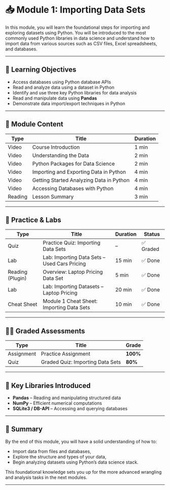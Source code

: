 # 📥 Module 1: Importing Data Sets

In this module, you will learn the foundational steps for importing and exploring datasets using Python. You will be introduced to the most commonly used Python libraries in data science and understand how to import data from various sources such as CSV files, Excel spreadsheets, and databases.

---

## 🎯 Learning Objectives

- Access databases using Python database APIs
- Read and analyze data using a dataset in Python
- Identify and use three key Python libraries for data analysis
- Read and manipulate data using **Pandas**
- Demonstrate data import/export techniques in Python

---

## 🎥 Module Content

| Type       | Title                                       | Duration   |
|------------|---------------------------------------------|------------|
| Video      | Course Introduction                         | 1 min      |
| Video      | Understanding the Data                      | 2 min      |
| Video      | Python Packages for Data Science            | 2 min      |
| Video      | Importing and Exporting Data in Python      | 4 min      |
| Video      | Getting Started Analyzing Data in Python    | 4 min      |
| Video      | Accessing Databases with Python             | 4 min      |
| Reading    | Lesson Summary                              | 3 min      |

---

## 🧪 Practice & Labs

| Type              | Title                                        | Duration   | Status     |
|-------------------|----------------------------------------------|------------|------------|
| Quiz              | Practice Quiz: Importing Data Sets           | –          | ✅ Graded  |
| Lab               | Lab: Importing Data Sets – Used Cars Pricing | 15 min     | ✅ Done     |
| Reading (Plugin)  | Overview: Laptop Pricing Data Set            | 5 min      | ✅ Done     |
| Lab               | Lab: Importing Datasets – Laptop Pricing     | 20 min     | ✅ Done     |
| Cheat Sheet       | Module 1 Cheat Sheet: Importing Data Sets    | 10 min     | ✅ Done     |

---

## 🧑‍🏫 Graded Assessments

| Type         | Title                         | Grade     |
|--------------|-------------------------------|-----------|
| Assignment   | Practice Assignment           | **100%**  |
| Quiz         | Graded Quiz: Importing Data Sets | **80%**   |

---

## 🧰 Key Libraries Introduced

- **Pandas** – Reading and manipulating structured data
- **NumPy** – Efficient numerical computations
- **SQLite3 / DB-API** – Accessing and querying databases

---

## 📝 Summary

By the end of this module, you will have a solid understanding of how to:
- Import data from files and databases,
- Explore the structure and types of your data,
- Begin analyzing datasets using Python’s data science stack.

This foundational knowledge sets you up for the more advanced wrangling and analysis tasks in the next modules.

---

